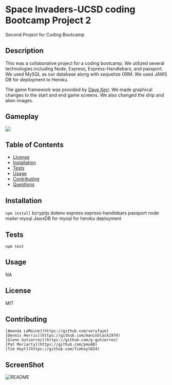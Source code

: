 # Space Invaders-UCSD coding Bootcamp Project 2
Second Project for Coding Bootcamp
## Description
  This was a collaborative project for a coding bootcamp. We utilized several technologies including Node, Express, Express-Handlebars, and passport. We used MySQL as our database along with sequelize ORM. We used JAWS DB for deployment to Heroku. 

  The game framework was provided by [Dave Kerr](https://github.com/dwmkerr/spaceinvaders). We made graphical changes to the start and end game screens. We also changed the ship and alien images. 

  ## Gameplay
  [![](https://img.youtube.com/vi/VID/0.jpg)](https://www.youtube.com/watch?v=VID)

  ## Table of Contents
  * [License](#license)
  * [Installation](#installation)
  * [Tests](#tests)
  * [Usage](#usage)
  * [Contributing](#contributing)
  * [Questions](#questions)
  ## Installation
  ``` npm install ```
    bcryptjs
    dotenv
    express
    express-handlebars
    passport
    node mailer
    mysql
    JawsDB for mysql for heroku deployment
  ## Tests
  ``` npm test ```
  ## Usage
  NA
  ## License
  MIT
  ## Contributing
    [Amanda LeMoine](https://github.com/veryfaye)
    [Dennis Herris](https://github.com/maninblack1974)
    [Glenn Gutierrez](https://github.com/g-gutierrez)
    [Pat Moriarty](https://github.com/pmo48)
    [Tim Hoyt](https://github.com/Timhoyt824)
  ## ScreenShot
  ![README](public/stylesheets/img/ScreenShot2.png)
